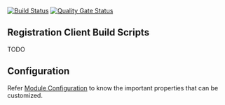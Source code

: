 [![Build Status](https://travis-ci.com/mosip/registration-client.svg)](https://app.travis-ci.com/github/mosip/registration-client)  [![Quality Gate Status](https://sonarcloud.io/api/project_badges/measure?project=mosip_registration-client&id=mosip_registration-client&metric=alert_status)](https://sonarcloud.io/dashboard?id=mosip_registration-client)

## Registration Client Build Scripts

TODO

## Configuration
Refer [Module Configuration](https://github.com/mosip/documentation/blob/1.2.0-rc2/docs/registration-client-configuration.md) to know the important properties that can be customized.



